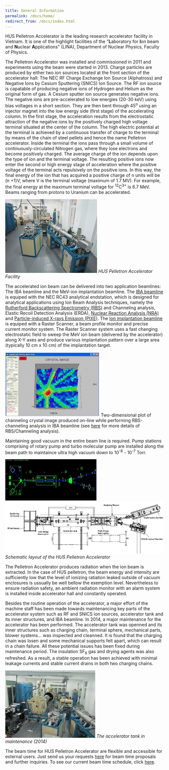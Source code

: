```yaml
---
title: General Information
permalink: /docs/home/
redirect_from: /docs/index.html
---
```



HUS Pelletron Accelerator is the leading research accelerator facility in Vietnam. It is one of the highlight facilities of the "**L**aboratory for **I**on beam and **N**uclear **A**pplications" (LINA), Department of Nuclear Physics, Faculty of Physics.

The Pelletron Accelerator was installed and commissioned in 2011 and experiments using the beam were started in 2013. Charge particles are produced by either two ion sources located at the front section of the accelerator hall: The NEC RF Charge Exchange Ion Source (Alphatross) and Negative Ions by Cesium Sputtering (SNICS) Ion Source. The RF ion source is capatable of producing negative ions of Hydrogen and Helium as the original form of gas. A Cesium sputter ion source generates negative ions. The negative ions are pre-accelerated to low energies (20-30 keV) using bias voltages in a short section. They are then bent through 45<sup>o</sup> using an injector magnet into the low energy side (first stage) of the accelerating column. In the first stage, the acceleration results from the electrostatic attraction of the negative ions by the positively charged high voltage terminal situated at the center of the column. The high electric potential at the terminal is achieved by a continuous transfer of charge to the terminal by means of the chain of steel pellets and hence the name Pelletron accelerator. Inside the terminal the ions pass through a small volume of continuously-circulated Nitrogen gas, where they lose electrons and become positively charged. The average charge of the ion depends upon the type of ion and the terminal voltage. The resulting positive ions now enter the second or high energy stage of acceleration where the positive voltage of the terminal acts repulsively on the positive ions. In this way, the final energy of the ion that has acquired a positive charge of n units will be (n +1)V, where V is the terminal voltage (maximum of 1.7 MV). For example, the final energy at the maximum terminal voltage for <sup>12</sup>C<sup>3+</sup> is 6.7 MeV. Beams ranging from protons to Uranium can be accelerated. 

![Photo of HUS Accelerator](/Photos/accel1.png)
*HUS Pelletron Accelerator Facility*

The accelerated ion beam can be delivered into two application beamlines: The IBA beamline and the MeV-ion implantation beamline. The <a href="https://maygiatoc.com/docs/implantbeamline/">IBA beamline</a> is equiped with the NEC RC43 analytical endstation, which is designed for analytical applications using Ion Beam Analysis techniques, namely the <a href="https://maygiatoc.com/docs/rbs/">Rutherford Backscattering Spectrometry (RBS)</a> and Channeling analysis, Elastic Recoil Detection Analysis (ERDA), <a href="https://maygiatoc.com/docs/nuclear/">Nuclear Reaction Analysis (NRA)</a> and <a href="https://maygiatoc.com/docs/pixe/">Particle-induced X-rays Emission (PIXE)</a>. The <a href="https://maygiatoc.com/docs/ibabeamline/">Ion implantation beamline</a> is equiped with a Raster Scanner, a beam profile monitor and precise current monitor system. The Raster Scanner system uses a fast changing electrostatic field to sweep the MeV ion beam (delivered by the accelerator) along X-Y axes and produce various implantation pattern over a large area (typically 10 cm x 10 cm) of the implantation target.

![Crystal Channeling](/Photos/accel2c.png)
Two-dimensional plot of channeling crystal image produced on-line while performing RBS-channeling analysis in IBA beamline (see <a href="https://maygiatoc.com/docs/rbs/">here</a> for more details of RBS/Channeling analysis).

Maintaining good vacuum in the entire beam line is required.  Pump stations comprising of rotary pump and turbo molecular pump are installed along the beam path to maintaince ultra high vacuum down to 10<sup>-8</sup> - 10<sup>-7</sup> Torr.

![Schematic layout of HUS Pelletron Accelerator displayed in control computer](/Photos/accel2.png)
![Schematic layout of HUS Pelletron Accelerator](/Photos/accel2b.jpg)
*Schematic layout of the HUS Pelletron Accelerator*

The Pelletron Accelerator produces radiation when the ion beam is extracted. In the case of HUS pelletron, the beam energy and intensity are sufficiently low that the level of ionizing ratiation leaked outside of vacuum enclosures is ussually be well bellow the exemption level. Nevertheless to ensure radiation safety, an ambient radiation monitor with an alarm system is installed inside accelerator hall and constantly operated.

Besides the routine operation of the accelerator, a major effort of the machine staff has been made towards maintenancing key parts of the accelerator system such as RF and SNICS ion sources, accelerator tank and its inner structures, and IBA beamline. In 2014, a major maintenance for the accelerator has been performed. The accelerator tank was openned and its inner structures such as charging chain, terminal sphere, mechanical parts, blower systems... was inspected and cleanned. It is found that the charging chain was losen and some mechanical supports felt apart, which can result in a chain failure. All these potential issues has been fixed during maintenance period. The insulation SF<sub>6</sub> gas and drying agents was also refreshed.  As a result, a stable operation has been achieved with minimal leakage currents and stable current drains in both two charging chains.

![Accelerator Tank in maintenance](/Photos/accel3.png)
*The accelerator tank in maintenance (2014)*

The beam time for HUS Pelletron Accelerator are flexible and accessible for external users. Just send us your requests <a href="https://maygiatoc.com/docs/contact/">here</a> for beam time proposals and further inquiries. To see our current beam time schedule, click <a href="https://maygiatoc.com/docs/beamtime/">here</a>.

